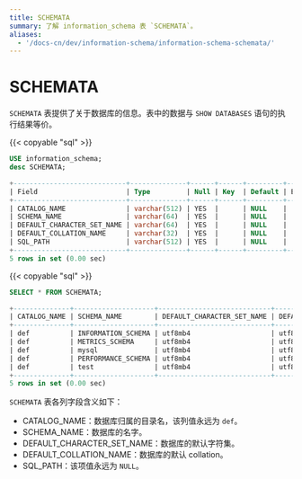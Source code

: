 ```yaml
---
title: SCHEMATA
summary: 了解 information_schema 表 `SCHEMATA`。
aliases:
  - '/docs-cn/dev/information-schema/information-schema-schemata/'
---
```


# SCHEMATA

`SCHEMATA` 表提供了关于数据库的信息。表中的数据与 `SHOW DATABASES` 语句的执行结果等价。

{{< copyable "sql" >}}

```sql
USE information_schema;
desc SCHEMATA;
```

```sql
+----------------------------+--------------+------+------+---------+-------+
| Field                      | Type         | Null | Key  | Default | Extra |
+----------------------------+--------------+------+------+---------+-------+
| CATALOG_NAME               | varchar(512) | YES  |      | NULL    |       |
| SCHEMA_NAME                | varchar(64)  | YES  |      | NULL    |       |
| DEFAULT_CHARACTER_SET_NAME | varchar(64)  | YES  |      | NULL    |       |
| DEFAULT_COLLATION_NAME     | varchar(32)  | YES  |      | NULL    |       |
| SQL_PATH                   | varchar(512) | YES  |      | NULL    |       |
+----------------------------+--------------+------+------+---------+-------+
5 rows in set (0.00 sec)
```

{{< copyable "sql" >}}

```sql
SELECT * FROM SCHEMATA;
```

```sql
+--------------+--------------------+----------------------------+------------------------+----------+
| CATALOG_NAME | SCHEMA_NAME        | DEFAULT_CHARACTER_SET_NAME | DEFAULT_COLLATION_NAME | SQL_PATH |
+--------------+--------------------+----------------------------+------------------------+----------+
| def          | INFORMATION_SCHEMA | utf8mb4                    | utf8mb4_bin            | NULL     |
| def          | METRICS_SCHEMA     | utf8mb4                    | utf8mb4_bin            | NULL     |
| def          | mysql              | utf8mb4                    | utf8mb4_bin            | NULL     |
| def          | PERFORMANCE_SCHEMA | utf8mb4                    | utf8mb4_bin            | NULL     |
| def          | test               | utf8mb4                    | utf8mb4_bin            | NULL     |
+--------------+--------------------+----------------------------+------------------------+----------+
5 rows in set (0.00 sec)
```

`SCHEMATA` 表各列字段含义如下：

* CATALOG_NAME：数据库归属的目录名，该列值永远为 `def`。
* SCHEMA_NAME：数据库的名字。
* DEFAULT_CHARACTER_SET_NAME：数据库的默认字符集。
* DEFAULT_COLLATION_NAME：数据库的默认 collation。
* SQL_PATH：该项值永远为 `NULL`。
